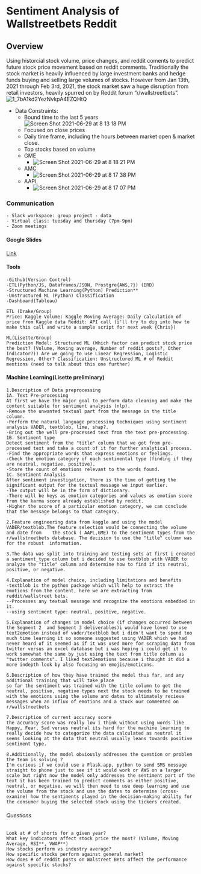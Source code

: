 # Sentiment Analysis of Wallstreetbets Reddit

## Overview
Using historcial stock volume, price changes, and reddit coments to predict future stock price movement based on reddit comments. Traditionally the stock market is heavily influenced by large investment banks and hedge funds buying and selling large volumes of stocks. However from Jan 13th, 2021 through Feb 3rd, 2021, the stock market saw a huge disruption from retail investors, heavily spurred on by Reddit forum “r/wallstreetbets”. 
![1_7bA1kd2YezNvkpA4EZQHtQ](https://user-images.githubusercontent.com/78064648/123714755-cb3e8e80-d82b-11eb-914e-7e455b0818ce.jpg)
 - Data Constraints: 
    - Bound time to the last 5 years 
      ![Screen Shot 2021-06-29 at 8 13 18 PM](https://user-images.githubusercontent.com/78064648/123896565-a83cd900-d916-11eb-8d4c-85cdd1202b21.png)
    - Focused on close prices 
    - Daily time frame, including the hours between market open & market close.
    - Top stocks based on volume 
    - GME
      - ![Screen Shot 2021-06-29 at 8 18 21 PM](https://user-images.githubusercontent.com/78064648/123896871-403ac280-d917-11eb-967f-04b4d23eff9d.png)
    - AMC
      - ![Screen Shot 2021-06-29 at 8 17 38 PM](https://user-images.githubusercontent.com/78064648/123896994-83953100-d917-11eb-887c-f900bb304e48.png)
    - AAPL
      - ![Screen Shot 2021-06-29 at 8 17 07 PM](https://user-images.githubusercontent.com/78064648/123897017-93ad1080-d917-11eb-9d76-020ae290063f.png)


 ### Communication
    - Slack workspace: group project - data
    - Virtual class: tuesday and thursday (7pm-9pm)
    - Zoom meetings
    
#### Google Slides
   [Link](https://docs.google.com/presentation/d/1XOsLk_ywS7JSwWmFjPFMf7BQVyQRQjJGoViyDx5BsoE/edit?usp=sharing)
 
#### Tools
    -Github(Version Control) 
    -ETL(Python/JS, Dataframes/JSON, Prostgre{AWS,?}) (ERD) 
    -Structured Machine Learning(Python) Prediction** 
    -Unstructured ML (Python) Classification 
    -Dashboard(Tableau)

    ETL (Drake/Group)
    Price: Kaggle Volume: Kaggle Moving Average: Daily calculation of price from Kaggle data Reddit: API call (i'll try to dig into how to make this call and write a sample script for next week {Chris})

    ML(Lisette/Group)
    Prediction Model: Structured ML (Which factor can predict stock price the best? (Volume, Moving average, Number of reddit posts?, Other Indicator?)) Are we going to use Linear Regression, Logistic Regression, Other? Classification: Unstructured ML # of Reddit mentions (need to talk about this one further)
 
 #### Machine Learning(Lisette preliminary)
    
    1.Description of Data preprocessing
    1A. Text Pre-processing
    At first we have the major goal to perform data cleaning and make the content suitable for sentiment analysis (nlp).
    -Remove the unwanted textual part from the message in the title column.
    -Perform the natural language processing techniques using sentiment analysis VADER, textblob, lime, shap?.
    -Bring out the well pre-processed text from the text pre-processing.
    1B. Sentiment type 
    Detect sentiment from the "title" column that we got from pre-processed text and take a count of it for further analytical process.
    -Find the appropriate words that express emotions or feelings.
    -Check the emotion category of each sentimental type (finding if they are neutral, negative, positive).
    -Store the count of emotions relevant to the words found.
    1C. Sentiment Analysis
    After sentiment investigation, there is the time of getting the significant output for the textual message we input earlier.
    -The output will be in the form of dictionary.
    -There will be keys as emotion categories and values as emotion score from the karma score already established by reddit.
    -Higher the score of a particular emotion category, we can conclude that the message belongs to that category.

    2.Feature engineering data from kaggle and using the model VADER/textblob.The feature selection would be connecting the volume and date from    the stock ( AAPL,GME) to the sentiment types from the r/wallstreetbets database. The decision to use the "title" column was for the robust  information.

    3.The data was split into training and testing sets at first i created a sentiment_type column but i decided to use textblob with VADER to analyze the "title" column and determine how to find if its neutral, positive, or negative.

    4.Explanation of model choice, including limitations and benefits
    -textblob is the python package which will help to extract the emotions from the content, here we are extracting from reddit/wallstreet bets.
    --Processes any textual message and recognize the emotions embedded in it.
    --using sentiment type: neutral, positive, negative.

    5.Explanation of changes in model choice (if changes occurred between the Segment 2  and Segment 3 deliverables)i would have loved to use   text2emotion instead of vader/textblob but i didn't want to spend too much time learning it so someone suggested using VADER which we had never heard of it seemed as if it was used more for scraping data from twitter versus an excel database but i was hoping i could get it to work somewhat the same by just using the text from title column as "twitter comments". I liked text2emotions because i thought it did a more indepth look by also focusing on emojis/emoticons.

    6.Description of how they have trained the model thus far, and any additional training that will take place 
    so far the sentiment was trained with the title column to get the neutral, positive, negative types next the stock needs to be trained with the emotions using the volume and dates to ultimately recieve messages when an influx of emotions and a stock our commented on r/wallstreetbets

    7.Description of current accuracy score 
    the accuracy score was really low i think without using words like Happy, Fear, Sad versus neutral its hard for the machine learning to really decide how to categorize the data calculated as neutral it seems looking at the data that neutral usually leans towards positive sentiment type.

    8.Additionally, the model obviously addresses the question or problem the team is solving ?
    I'm curious if we could use a Flask.app, python to send SMS message straight to phone just to see if it would work or AWS on a larger scale but right now the model only addresses the sentiment part of the text it has been trained to predict comments as either positive, neutral, or negative. we will then need to use deep learning and use the volume from the stock and use the dates to determine (cross-examine) how the sentiments played in the decision-making ability for the consumer buying the selected stock using the tickers created.

###### Questions
    Look at # of shorts for a given year?
    What key indicators affect stock price the most? (Volume, Moving Average, RSI**, VWAP**)
    How stocks perform vs industry average?
    How specific stocks perform against general market?
    How does # of reddit posts on Walstreet Bets affect the performance against specific stocks?
